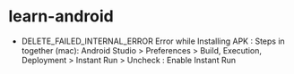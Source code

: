 # learn-android

- DELETE_FAILED_INTERNAL_ERROR Error while Installing APK  : Steps in together (mac): Android Studio > Preferences > Build, Execution, Deployment > Instant Run > Uncheck : Enable Instant Run
